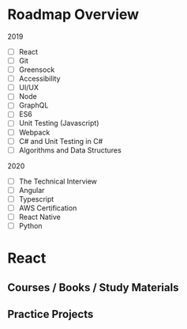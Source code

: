 # Roadmap Overview
2019
- [ ] React
- [ ] Git
- [ ] Greensock
- [ ] Accessibility
- [ ] UI/UX
- [ ] Node
- [ ] GraphQL
- [ ] ES6
- [ ] Unit Testing (Javascript)
- [ ] Webpack
- [ ] C# and Unit Testing in C#
- [ ] Algorithms and Data Structures

2020
- [ ] The Technical Interview
- [ ] Angular
- [ ] Typescript
- [ ] AWS Certification
- [ ] React Native
- [ ] Python

# React

## Courses / Books / Study Materials

## Practice Projects
